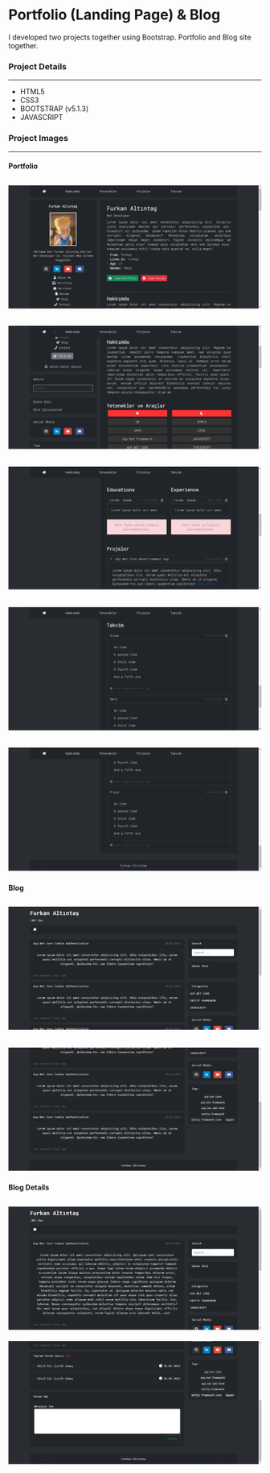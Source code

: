 # Portfolio (Landing Page) & Blog
I developed two projects together using Bootstrap. Portfolio and Blog site together.

### Project Details
------------
- HTML5
- CSS3
- BOOTSTRAP (v5.1.3)
- JAVASCRIPT

### Project Images
------------
#### Portfolio
![github](/portfolio-blog/project-img/1.png)
------------
![github](/portfolio-blog/project-img/2.png)
------------
![github](/portfolio-blog/project-img/3.png)
------------
![github](/portfolio-blog/project-img/4.png)
------------
![github](/portfolio-blog/project-img/5.png)
------------
#### Blog
![github](/portfolio-blog/project-img/6.png)
------------
![github](/portfolio-blog/project-img/7.png)
------------
#### Blog Details
![github](/portfolio-blog/project-img/8.png)
------------
![github](/portfolio-blog/project-img/9.png)
